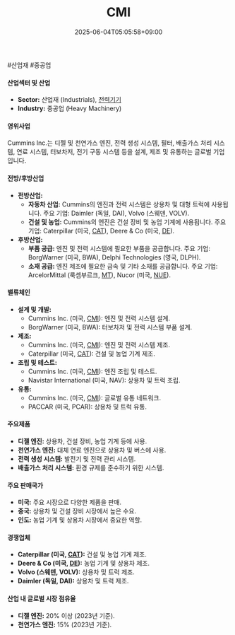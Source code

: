 ﻿---
title: "CMI"
date: 2025-06-04T05:05:58+09:00
lastmod: 2025-06-04T05:05:58+09:00
type: docs
sidebar:
  open: true
weight: 206
---
<div style="display:none">
  <meta property="article:published_time" content="2025-06-03T20:05:58Z" />
  <meta property="article:modified_time" content="2025-06-03T20:05:58Z" />
</div>
#산업재 #중공업 

#### 산업섹터 및 산업

- **Sector:** 산업재 (Industrials), [전력기기](/industry-study/전력기기/)
- **Industry:** 중공업 (Heavy Machinery)

#### 영위사업

Cummins Inc.는 디젤 및 천연가스 엔진, 전력 생성 시스템, 필터, 배출가스 처리 시스템, 연료 시스템, 터보차저, 전기 구동 시스템 등을 설계, 제조 및 유통하는 글로벌 기업입니다.

#### 전방/후방산업

- **전방산업:**
    - **자동차 산업:** Cummins의 엔진과 전력 시스템은 상용차 및 대형 트럭에 사용됩니다. 주요 기업: Daimler (독일, DAI), Volvo (스웨덴, VOLV).
    - **건설 및 농업:** Cummins의 엔진은 건설 장비 및 농업 기계에 사용됩니다. 주요 기업: Caterpillar (미국, [CAT](/company-analysis/cat/)), Deere & Co (미국, [DE](/company-analysis/de/)).
- **후방산업:**
    - **부품 공급:** 엔진 및 전력 시스템에 필요한 부품을 공급합니다. 주요 기업: BorgWarner (미국, BWA), Delphi Technologies (영국, DLPH).
    - **소재 공급:** 엔진 제조에 필요한 금속 및 기타 소재를 공급합니다. 주요 기업: ArcelorMittal (룩셈부르크, [MT](/company-analysis/mt/)), Nucor (미국, [NUE](/company-analysis/nue/)).

#### 밸류체인

- **설계 및 개발:**
    - Cummins Inc. (미국, [CMI](/company-analysis/cmi/)): 엔진 및 전력 시스템 설계.
    - BorgWarner (미국, BWA): 터보차저 및 전력 시스템 부품 설계.
- **제조:**
    - Cummins Inc. (미국, [CMI](/company-analysis/cmi/)): 엔진 및 전력 시스템 제조.
    - Caterpillar (미국, [CAT](/company-analysis/cat/)): 건설 및 농업 기계 제조.
- **조립 및 테스트:**
    - Cummins Inc. (미국, [CMI](/company-analysis/cmi/)): 엔진 조립 및 테스트.
    - Navistar International (미국, NAV): 상용차 및 트럭 조립.
- **유통:**
    - Cummins Inc. (미국, [CMI](/company-analysis/cmi/)): 글로벌 유통 네트워크.
    - PACCAR (미국, PCAR): 상용차 및 트럭 유통.

#### 주요제품

- **디젤 엔진:** 상용차, 건설 장비, 농업 기계 등에 사용.
- **천연가스 엔진:** 대체 연료 엔진으로 상용차 및 버스에 사용.
- **전력 생성 시스템:** 발전기 및 전력 관리 시스템.
- **배출가스 처리 시스템:** 환경 규제를 준수하기 위한 시스템.

#### 주요 판매국가

- **미국:** 주요 시장으로 다양한 제품을 판매.
- **중국:** 상용차 및 건설 장비 시장에서 높은 수요.
- **인도:** 농업 기계 및 상용차 시장에서 중요한 역할.

#### 경쟁업체

- **Caterpillar (미국, [CAT](/company-analysis/cat/)):** 건설 및 농업 기계 제조.
- **Deere & Co (미국, [DE](/company-analysis/de/)):** 농업 기계 및 상용차 제조.
- **Volvo (스웨덴, VOLV):** 상용차 및 트럭 제조.
- **Daimler (독일, DAI):** 상용차 및 트럭 제조.

#### 산업 내 글로벌 시장 점유율

- **디젤 엔진:** 20% 이상 (2023년 기준).
- **천연가스 엔진:** 15% (2023년 기준).
